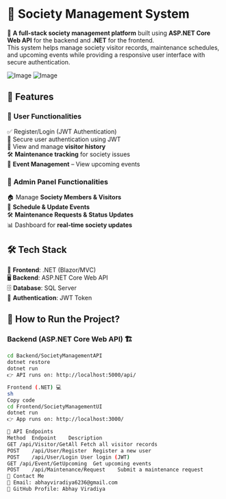 # 🏡 Society Management System  

🚀 **A full-stack society management platform** built using **ASP.NET Core Web API** for the backend and **.NET** for the frontend.  
This system helps manage society visitor records, maintenance schedules, and upcoming events while providing a responsive user interface with secure authentication.

![Image](https://github.com/user-attachments/assets/dba9ad0f-dd5e-4610-b98f-f5482c366d42)
![Image](https://github.com/user-attachments/assets/9999dca2-bd67-4524-88fa-7079d272071d)

## 🌟 Features  

### 👤 **User Functionalities**  
✅ Register/Login (JWT Authentication)  
🔑 Secure user authentication using JWT  
📜 View and manage **visitor history**  
🛠️ **Maintenance tracking** for society issues  
📅 **Event Management** – View upcoming events  

### 🔐 **Admin Panel Functionalities**  
🏠 Manage **Society Members & Visitors**  
📅 **Schedule & Update Events**  
🛠️ **Maintenance Requests & Status Updates**  
📊 Dashboard for **real-time society updates**  

## 🛠️ **Tech Stack**  
🎨 **Frontend**: .NET (Blazor/MVC)  
🖥️ **Backend**: ASP.NET Core Web API  
🗄️ **Database**: SQL Server  
🔐 **Authentication**: JWT Token  

## 🚀 **How to Run the Project?**  

### Backend (ASP.NET Core Web API) 🏗️  
```sh
cd Backend/SocietyManagementAPI
dotnet restore
dotnet run
👉 API runs on: http://localhost:5000/api/

Frontend (.NET) 💻
sh
Copy code
cd Frontend/SocietyManagementUI
dotnet run
👉 App runs on: http://localhost:3000/

🔗 API Endpoints
Method	Endpoint	Description
GET	/api/Visitor/GetAll	Fetch all visitor records
POST	/api/User/Register	Register a new user
POST	/api/User/Login	User login (JWT)
GET	/api/Event/GetUpcoming	Get upcoming events
POST	/api/Maintenance/Request	Submit a maintenance request
📩 Contact Me
📧 Email: abhayviradiya6236@gmail.com
🔗 GitHub Profile: Abhay Viradiya
